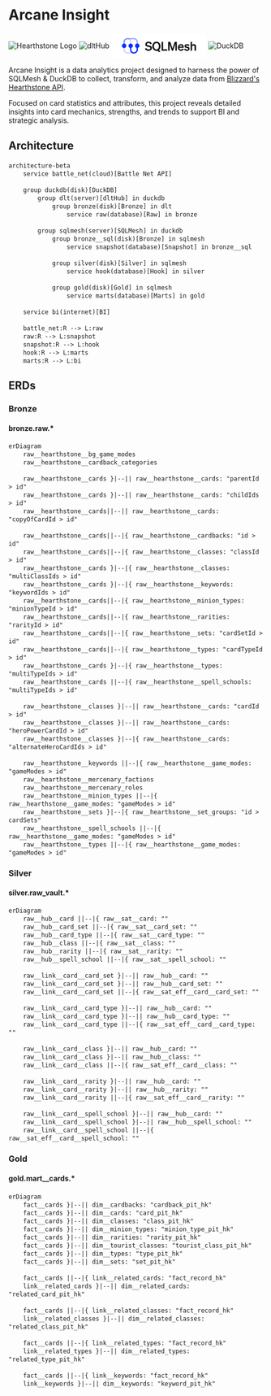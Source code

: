 # Arcane Insight
<img src="https://blz-contentstack-images.akamaized.net/v3/assets/bltc965041283bac56c/bltce748775e32f8c04/5f0769f35d2ae808119fb2dd/homepage_logo.png" height="50" alt="Hearthstone Logo" style="vertical-align: middle"> <img src="https://cdn.sanity.io/images/nsq559ov/production/7f85e56e715b847c5519848b7198db73f793448d-82x25.svg?w=2000&auto=format" height="50" alt="dltHub" style="vertical-align: middle"> <img src="https://github.com/TobikoData/sqlmesh/blob/main/docs/readme/sqlmesh.png?raw=true" height="50" alt="SQLmesh" style="vertical-align: middle"> <img src="https://duckdb.org/images/logo-dl/DuckDB_Logo-horizontal.svg" height="50" alt="DuckDB" style="vertical-align: middle">

Arcane Insight is a data analytics project designed to harness the power of SQLMesh & DuckDB to collect, transform, and analyze data from [Blizzard's Hearthstone API](https://develop.battle.net/documentation/hearthstone).

Focused on card statistics and attributes, this project reveals detailed insights into card mechanics, strengths, and trends to support BI and strategic analysis.

## Architecture
```mermaid
architecture-beta
    service battle_net(cloud)[Battle Net API]

    group duckdb(disk)[DuckDB]
        group dlt(server)[dltHub] in duckdb
            group bronze(disk)[Bronze] in dlt
                service raw(database)[Raw] in bronze

        group sqlmesh(server)[SQLMesh] in duckdb
            group bronze__sql(disk)[Bronze] in sqlmesh
                service snapshot(database)[Snapshot] in bronze__sql

            group silver(disk)[Silver] in sqlmesh
                service hook(database)[Hook] in silver

            group gold(disk)[Gold] in sqlmesh
                service marts(database)[Marts] in gold

    service bi(internet)[BI]

    battle_net:R --> L:raw
    raw:R --> L:snapshot
    snapshot:R --> L:hook
    hook:R --> L:marts
    marts:R --> L:bi
```

## ERDs
### Bronze
#### bronze.raw.*
```mermaid
erDiagram
    raw__hearthstone__bg_game_modes
    raw__hearthstone__cardback_categories
    
    raw__hearthstone__cards }|--|| raw__hearthstone__cards: "parentId > id"
    raw__hearthstone__cards }|--|| raw__hearthstone__cards: "childIds > id"
    raw__hearthstone__cards||--|| raw__hearthstone__cards: "copyOfCardId > id"
    
    raw__hearthstone__cards||--|{ raw__hearthstone__cardbacks: "id > id"
    raw__hearthstone__cards||--|{ raw__hearthstone__classes: "classId > id"
    raw__hearthstone__cards }|--|{ raw__hearthstone__classes: "multiClassIds > id"
    raw__hearthstone__cards }|--|{ raw__hearthstone__keywords: "keywordIds > id"
    raw__hearthstone__cards||--|{ raw__hearthstone__minion_types: "minionTypeId > id"
    raw__hearthstone__cards||--|{ raw__hearthstone__rarities: "rarityId > id"
    raw__hearthstone__cards||--|{ raw__hearthstone__sets: "cardSetId > id"
    raw__hearthstone__cards||--|{ raw__hearthstone__types: "cardTypeId > id"
    raw__hearthstone__cards }|--|{ raw__hearthstone__types: "multiTypeIds > id"
    raw__hearthstone__cards ||--|{ raw__hearthstone__spell_schools: "multiTypeIds > id"
    
    raw__hearthstone__classes }|--|| raw__hearthstone__cards: "cardId > id"
    raw__hearthstone__classes }|--|| raw__hearthstone__cards: "heroPowerCardId > id"
    raw__hearthstone__classes }|--|{ raw__hearthstone__cards: "alternateHeroCardIds > id"
    
    raw__hearthstone__keywords ||--|{ raw__hearthstone__game_modes: "gameModes > id"
    raw__hearthstone__mercenary_factions
    raw__hearthstone__mercenary_roles
    raw__hearthstone__minion_types ||--|{ raw__hearthstone__game_modes: "gameModes > id"
    raw__hearthstone__sets }|--|{ raw__hearthstone__set_groups: "id > cardSets"
    raw__hearthstone__spell_schools ||--|{ raw__hearthstone__game_modes: "gameModes > id"
    raw__hearthstone__types ||--|{ raw__hearthstone__game_modes: "gameModes > id"
```

### Silver
#### silver.raw_vault.*
```mermaid
erDiagram
    raw__hub__card ||--|{ raw__sat__card: ""
    raw__hub__card_set ||--|{ raw__sat__card_set: ""
    raw__hub__card_type ||--|{ raw__sat__card_type: ""
    raw__hub__class ||--|{ raw__sat__class: ""
    raw__hub__rarity ||--|{ raw__sat__rarity: ""
    raw__hub__spell_school ||--|{ raw__sat__spell_school: ""
    
    raw__link__card__card_set }|--|| raw__hub__card: ""
    raw__link__card__card_set }|--|| raw__hub__card_set: ""
    raw__link__card__card_set ||--|{ raw__sat_eff__card__card_set: ""
    
    raw__link__card__card_type }|--|| raw__hub__card: ""
    raw__link__card__card_type }|--|| raw__hub__card_type: ""
    raw__link__card__card_type ||--|{ raw__sat_eff__card__card_type: ""
    
    raw__link__card__class }|--|| raw__hub__card: ""
    raw__link__card__class }|--|| raw__hub__class: ""
    raw__link__card__class ||--|{ raw__sat_eff__card__class: ""
    
    raw__link__card__rarity }|--|| raw__hub__card: ""
    raw__link__card__rarity }|--|| raw__hub__rarity: ""
    raw__link__card__rarity ||--|{ raw__sat_eff__card__rarity: ""
    
    raw__link__card__spell_school }|--|| raw__hub__card: ""
    raw__link__card__spell_school }|--|| raw__hub__spell_school: ""
    raw__link__card__spell_school ||--|{ raw__sat_eff__card__spell_school: ""
```

### Gold
#### gold.mart__cards.*
```mermaid
erDiagram
    fact__cards }|--|| dim__cardbacks: "cardback_pit_hk"
    fact__cards }|--|| dim__cards: "card_pit_hk"
    fact__cards }|--|| dim__classes: "class_pit_hk"
    fact__cards }|--|| dim__minion_types: "minion_type_pit_hk"
    fact__cards }|--|| dim__rarities: "rarity_pit_hk"
    fact__cards }|--|| dim__tourist_classes: "tourist_class_pit_hk"
    fact__cards }|--|| dim__types: "type_pit_hk"
    fact__cards }|--|| dim__sets: "set_pit_hk"
    
    fact__cards ||--|{ link__related_cards: "fact_record_hk"
    link__related_cards }|--|| dim__related_cards: "related_card_pit_hk"
    
    fact__cards ||--|{ link__related_classes: "fact_record_hk"
    link__related_classes }|--|| dim__related_classes: "related_class_pit_hk"
    
    fact__cards ||--|{ link__related_types: "fact_record_hk"
    link__related_types }|--|| dim__related_types: "related_type_pit_hk"
    
    fact__cards ||--|{ link__keywords: "fact_record_hk"
    link__keywords }|--|| dim__keywords: "keyword_pit_hk"
```
